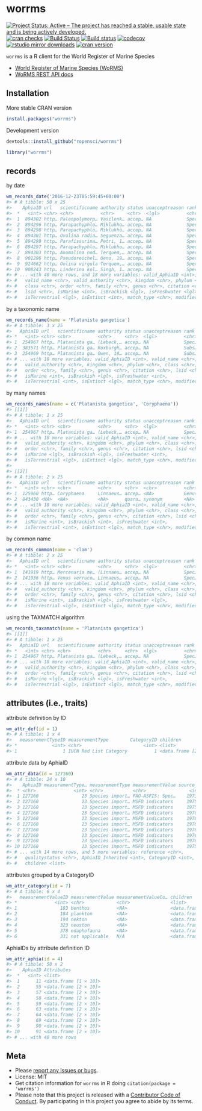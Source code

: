 worrms
======



<!-- README.md is generated from README.Rmd. Please edit that file -->

[![Project Status: Active – The project has reached a stable, usable state and is being actively developed.](https://www.repostatus.org/badges/latest/active.svg)](https://www.repostatus.org/#active)
[![cran checks](https://cranchecks.info/badges/worst/worrms)](https://cranchecks.info/pkgs/worrms)
[![Build Status](https://travis-ci.org/ropensci/worrms.svg?branch=master)](https://travis-ci.org/ropensci/worrms)
[![Build status](https://ci.appveyor.com/api/projects/status/e5q7fi97pl49h7v6?svg=true)](https://ci.appveyor.com/project/sckott/worrms)
[![codecov](https://codecov.io/gh/ropensci/worrms/branch/master/graph/badge.svg)](https://codecov.io/gh/ropensci/worrms)
[![rstudio mirror downloads](http://cranlogs.r-pkg.org/badges/worrms)](https://github.com/metacran/cranlogs.app)
[![cran version](http://www.r-pkg.org/badges/version/worrms)](https://cran.r-project.org/package=worrms)

`worrms` is a R client for the World Register of Marine Species

* [World Register of Marine Species (WoRMS)](http://www.marinespecies.org/)
* [WoRMS REST API docs](http://www.marinespecies.org/rest/)

## Installation

More stable CRAN version


```r
install.packages("worrms")
```

Development version


```r
devtools::install_github("ropensci/worrms")
```


```r
library("worrms")
```

## records

by date


```r
wm_records_date('2016-12-23T05:59:45+00:00')
#> # A tibble: 50 x 25
#>    AphiaID url   scientificname authority status unacceptreason rank 
#>  *   <int> <chr> <chr>          <chr>     <chr>  <lgl>          <chr>
#>  1  894302 http… Paleopolymorp… Vasilenk… accep… NA             Spec…
#>  2  894296 http… Parapachyphlo… Miklukho… accep… NA             Spec…
#>  3  894298 http… Parapachyphlo… Miklukho… accep… NA             Spec…
#>  4  894301 http… Ovulina radia… Seguenza… accep… NA             Spec…
#>  5  894299 http… Parafissurina… Petri, 1… accep… NA             Spec…
#>  6  894297 http… Parapachyphlo… Miklukho… accep… NA             Spec…
#>  7  894303 http… Anomalina nod… Terquem,… accep… NA             Spec…
#>  8  901296 http… Pseudoreichel… Ueno, 19… accep… NA             Spec…
#>  9  924662 http… Oolina virgula Terquem,… accep… NA             Spec…
#> 10  908243 http… Linderina kol… Singh, 1… accep… NA             Spec…
#> # ... with 40 more rows, and 18 more variables: valid_AphiaID <int>,
#> #   valid_name <chr>, valid_authority <chr>, kingdom <chr>, phylum <chr>,
#> #   class <chr>, order <chr>, family <chr>, genus <chr>, citation <chr>,
#> #   lsid <chr>, isMarine <int>, isBrackish <lgl>, isFreshwater <lgl>,
#> #   isTerrestrial <lgl>, isExtinct <int>, match_type <chr>, modified <chr>
```

by a taxonomic name


```r
wm_records_name(name = 'Platanista gangetica')
#> # A tibble: 3 x 25
#>   AphiaID url   scientificname authority status unacceptreason rank 
#> *   <int> <chr> <chr>          <chr>     <chr>  <lgl>          <chr>
#> 1  254967 http… Platanista ga… (Lebeck,… accep… NA             Spec…
#> 2  383571 http… Platanista ga… Roxburgh… accep… NA             Subs…
#> 3  254969 http… Platanista ga… Owen, 18… accep… NA             Subs…
#> # ... with 18 more variables: valid_AphiaID <int>, valid_name <chr>,
#> #   valid_authority <chr>, kingdom <chr>, phylum <chr>, class <chr>,
#> #   order <chr>, family <chr>, genus <chr>, citation <chr>, lsid <chr>,
#> #   isMarine <int>, isBrackish <lgl>, isFreshwater <int>,
#> #   isTerrestrial <int>, isExtinct <lgl>, match_type <chr>, modified <chr>
```

by many names


```r
wm_records_names(name = c('Platanista gangetica', 'Coryphaena'))
#> [[1]]
#> # A tibble: 1 x 25
#>   AphiaID url   scientificname authority status unacceptreason rank 
#> *   <int> <chr> <chr>          <chr>     <chr>  <lgl>          <chr>
#> 1  254967 http… Platanista ga… (Lebeck,… accep… NA             Spec…
#> # ... with 18 more variables: valid_AphiaID <int>, valid_name <chr>,
#> #   valid_authority <chr>, kingdom <chr>, phylum <chr>, class <chr>,
#> #   order <chr>, family <chr>, genus <chr>, citation <chr>, lsid <chr>,
#> #   isMarine <lgl>, isBrackish <lgl>, isFreshwater <int>,
#> #   isTerrestrial <lgl>, isExtinct <lgl>, match_type <chr>, modified <chr>
#> 
#> [[2]]
#> # A tibble: 2 x 25
#>   AphiaID url   scientificname authority status unacceptreason rank 
#> *   <int> <chr> <chr>          <chr>     <chr>  <chr>          <chr>
#> 1  125960 http… Coryphaena     Linnaeus… accep… <NA>           Genus
#> 2  843430 <NA>  <NA>           <NA>      quara… synonym        <NA> 
#> # ... with 18 more variables: valid_AphiaID <int>, valid_name <chr>,
#> #   valid_authority <chr>, kingdom <chr>, phylum <chr>, class <chr>,
#> #   order <chr>, family <chr>, genus <chr>, citation <chr>, lsid <chr>,
#> #   isMarine <int>, isBrackish <int>, isFreshwater <int>,
#> #   isTerrestrial <int>, isExtinct <lgl>, match_type <chr>, modified <chr>
```

by common name


```r
wm_records_common(name = 'clam')
#> # A tibble: 2 x 25
#>   AphiaID url   scientificname authority status unacceptreason rank 
#> *   <int> <chr> <chr>          <chr>     <chr>  <lgl>          <chr>
#> 1  141919 http… Mercenaria me… (Linnaeu… accep… NA             Spec…
#> 2  141936 http… Venus verruco… Linnaeus… accep… NA             Spec…
#> # ... with 18 more variables: valid_AphiaID <int>, valid_name <chr>,
#> #   valid_authority <chr>, kingdom <chr>, phylum <chr>, class <chr>,
#> #   order <chr>, family <chr>, genus <chr>, citation <chr>, lsid <chr>,
#> #   isMarine <int>, isBrackish <lgl>, isFreshwater <lgl>,
#> #   isTerrestrial <lgl>, isExtinct <lgl>, match_type <chr>, modified <chr>
```

using the TAXMATCH algorithm


```r
wm_records_taxamatch(name = 'Platanista gangetica')
#> [[1]]
#> # A tibble: 1 x 25
#>   AphiaID url   scientificname authority status unacceptreason rank 
#> *   <int> <chr> <chr>          <chr>     <chr>  <lgl>          <chr>
#> 1  254967 http… Platanista ga… (Lebeck,… accep… NA             Spec…
#> # ... with 18 more variables: valid_AphiaID <int>, valid_name <chr>,
#> #   valid_authority <chr>, kingdom <chr>, phylum <chr>, class <chr>,
#> #   order <chr>, family <chr>, genus <chr>, citation <chr>, lsid <chr>,
#> #   isMarine <lgl>, isBrackish <lgl>, isFreshwater <int>,
#> #   isTerrestrial <lgl>, isExtinct <lgl>, match_type <chr>, modified <chr>
```

## attributes (i.e., traits)

attribute definition by ID


```r
wm_attr_def(id = 1)
#> # A tibble: 1 x 4
#>   measurementTypeID measurementType        CategoryID children            
#> *             <int> <chr>                       <int> <list>              
#> 1                 1 IUCN Red List Category          1 <data.frame [2 × 4]>
```

attribute data by AphiaID


```r
wm_attr_data(id = 127160)
#> # A tibble: 24 x 10
#>    AphiaID measurementType… measurementType measurementValue source_id
#>  * <chr>              <int> <chr>           <chr>                <int>
#>  1 127160                23 Species import… FAO-ASFIS: Spec…    197354
#>  2 127160                23 Species import… MSFD indicators     197546
#>  3 127160                23 Species import… MSFD indicators     197549
#>  4 127160                23 Species import… MSFD indicators     197615
#>  5 127160                23 Species import… MSFD indicators     197615
#>  6 127160                23 Species import… MSFD indicators     197615
#>  7 127160                23 Species import… MSFD indicators     197615
#>  8 127160                23 Species import… MSFD indicators     197616
#>  9 127160                23 Species import… MSFD indicators     197616
#> 10 127160                23 Species import… MSFD indicators     197549
#> # ... with 14 more rows, and 5 more variables: reference <chr>,
#> #   qualitystatus <chr>, AphiaID_Inherited <int>, CategoryID <int>,
#> #   children <list>
```

attributes grouped by a CategoryID


```r
wm_attr_category(id = 7)
#> # A tibble: 6 x 4
#>   measurementValueID measurementValue measurementValueCo… children        
#> *              <int> <chr>            <chr>               <list>          
#> 1                183 benthos          <NA>                <data.frame [6 …
#> 2                184 plankton         <NA>                <data.frame [2 …
#> 3                194 nekton           <NA>                <data.frame [0 …
#> 4                323 neuston          <NA>                <data.frame [0 …
#> 5                378 edaphofauna      <NA>                <data.frame [2 …
#> 6                331 not applicable   N/A                 <data.frame [0 …
```

AphiaIDs by attribute definition ID


```r
wm_attr_aphia(id = 4)
#> # A tibble: 50 x 2
#>    AphiaID Attributes           
#>  *   <int> <list>               
#>  1      11 <data.frame [1 × 10]>
#>  2      55 <data.frame [2 × 10]>
#>  3      57 <data.frame [2 × 10]>
#>  4      58 <data.frame [2 × 10]>
#>  5      59 <data.frame [2 × 10]>
#>  6      63 <data.frame [2 × 10]>
#>  7      64 <data.frame [2 × 10]>
#>  8      69 <data.frame [2 × 10]>
#>  9      90 <data.frame [2 × 10]>
#> 10      91 <data.frame [2 × 10]>
#> # ... with 40 more rows
```


## Meta

* Please [report any issues or bugs](https://github.com/ropensci/worrms/issues).
* License: MIT
* Get citation information for `worrms` in R doing `citation(package = 'worrms')`
* Please note that this project is released with a [Contributor Code of Conduct](CODE_OF_CONDUCT.md).
By participating in this project you agree to abide by its terms.
